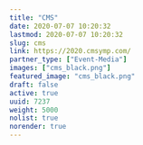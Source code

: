 ```yaml
---
title: "CMS"
date: 2020-07-07 10:20:32
lastmod: 2020-07-07 10:20:32
slug: cms
link: https://2020.cmsymp.com/
partner_type: ["Event-Media"]
images: ["cms_black.png"]
featured_image: "cms_black.png"
draft: false
active: true
uuid: 7237
weight: 5000
nolist: true
norender: true
---
```

